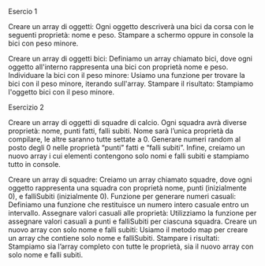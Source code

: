Esercio 1

Creare un array di oggetti:
Ogni oggetto descriverà una bici da corsa con le seguenti proprietà: nome e peso.
Stampare a schermo oppure in console la bici con peso minore.


Creare un array di oggetti bici: Definiamo un array chiamato bici, dove ogni oggetto all'interno rappresenta una bici con proprietà nome e peso.
Individuare la bici con il peso minore: Usiamo una funzione per trovare la bici con il peso minore, iterando sull'array.
Stampare il risultato: Stampiamo l'oggetto bici con il peso minore.

Esercizio 2


Creare un array di oggetti di squadre di calcio.
 Ogni squadra avrà diverse proprietà: nome, punti fatti, falli subiti.
Nome sarà l’unica proprietà da compilare, le altre saranno tutte settate a 0.
Generare numeri random al posto degli 0 nelle proprietà “punti” fatti e “falli subiti”.
Infine, creiamo un nuovo array i cui elementi contengono solo nomi e falli subiti e stampiamo tutto in console.

Creare un array di squadre: Creiamo un array chiamato squadre, dove ogni oggetto rappresenta una squadra con proprietà nome, punti (inizialmente 0), e falliSubiti (inizialmente 0).
Funzione per generare numeri casuali: Definiamo una funzione che restituisce un numero intero casuale entro un intervallo.
Assegnare valori casuali alle proprietà: Utilizziamo la funzione per assegnare valori casuali a punti e falliSubiti per ciascuna squadra.
Creare un nuovo array con solo nome e falli subiti: Usiamo il metodo map per creare un array che contiene solo nome e falliSubiti.
Stampare i risultati: Stampiamo sia l’array completo con tutte le proprietà, sia il nuovo array con solo nome e falli subiti.
